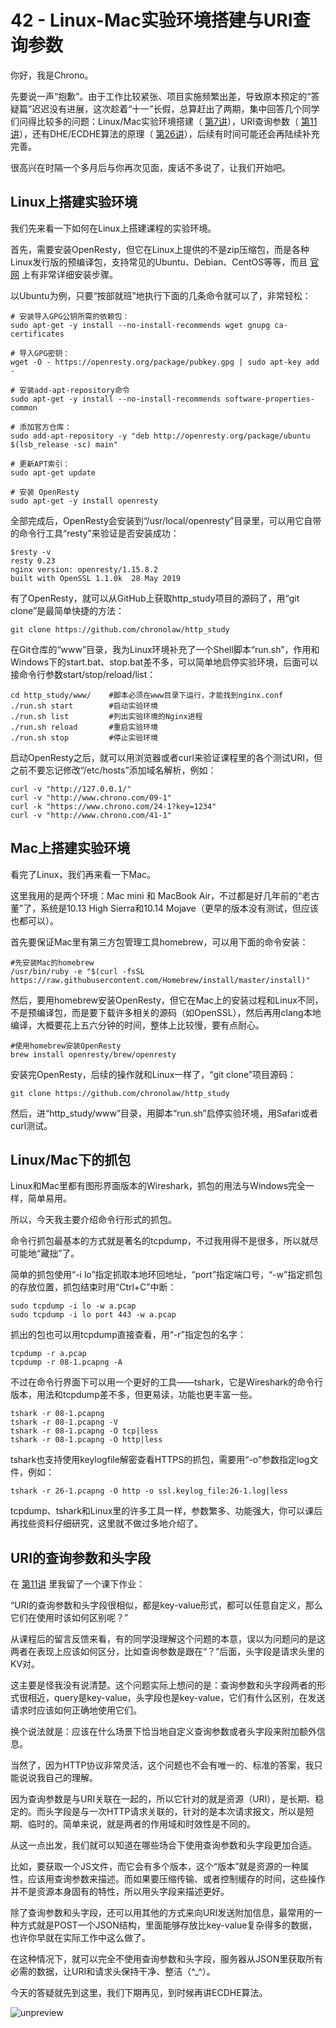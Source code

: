 
# 42 - Linux-Mac实验环境搭建与URI查询参数

你好，我是Chrono。

先要说一声“抱歉”。由于工作比较紧张、项目实施频繁出差，导致原本预定的“答疑篇”迟迟没有进展，这次趁着“十一”长假，总算赶出了两期，集中回答几个同学们问得比较多的问题：Linux/Mac实验环境搭建（ [第7讲](https://time.geekbang.org/column/article/100124)），URI查询参数（ [第11讲](https://time.geekbang.org/column/article/102008)），还有DHE/ECDHE算法的原理（ [第26讲](https://time.geekbang.org/column/article/110354)），后续有时间可能还会再陆续补充完善。

很高兴在时隔一个多月后与你再次见面，废话不多说了，让我们开始吧。

## Linux上搭建实验环境

我们先来看一下如何在Linux上搭建课程的实验环境。

首先，需要安装OpenResty，但它在Linux上提供的不是zip压缩包，而是各种Linux发行版的预编译包，支持常见的Ubuntu、Debian、CentOS等等，而且 [官网](http://openresty.org/cn/linux-packages.html) 上有非常详细安装步骤。

以Ubuntu为例，只要“按部就班”地执行下面的几条命令就可以了，非常轻松：

```
# 安装导入GPG公钥所需的依赖包：
sudo apt-get -y install --no-install-recommends wget gnupg ca-certificates

# 导入GPG密钥：
wget -O - https://openresty.org/package/pubkey.gpg | sudo apt-key add -

# 安装add-apt-repository命令
sudo apt-get -y install --no-install-recommends software-properties-common

# 添加官方仓库：
sudo add-apt-repository -y "deb http://openresty.org/package/ubuntu $(lsb_release -sc) main"

# 更新APT索引：
sudo apt-get update

# 安装 OpenResty
sudo apt-get -y install openresty

```

全部完成后，OpenResty会安装到“/usr/local/openresty”目录里，可以用它自带的命令行工具“resty”来验证是否安装成功：

```
$resty -v
resty 0.23
nginx version: openresty/1.15.8.2
built with OpenSSL 1.1.0k  28 May 2019

```

有了OpenResty，就可以从GitHub上获取http\_study项目的源码了，用“git clone”是最简单快捷的方法：

```
git clone https://github.com/chronolaw/http_study

```

在Git仓库的“www”目录，我为Linux环境补充了一个Shell脚本“run.sh”，作用和Windows下的start.bat、stop.bat差不多，可以简单地启停实验环境，后面可以接命令行参数start/stop/reload/list：

```
cd http_study/www/    #脚本必须在www目录下运行，才能找到nginx.conf
./run.sh start        #启动实验环境
./run.sh list         #列出实验环境的Nginx进程
./run.sh reload       #重启实验环境
./run.sh stop         #停止实验环境

```

启动OpenResty之后，就可以用浏览器或者curl来验证课程里的各个测试URI，但之前不要忘记修改“/etc/hosts”添加域名解析，例如：

```
curl -v "http://127.0.0.1/"
curl -v "http://www.chrono.com/09-1"
curl -k "https://www.chrono.com/24-1?key=1234"
curl -v "http://www.chrono.com/41-1"

```

## Mac上搭建实验环境

看完了Linux，我们再来看一下Mac。

这里我用的是两个环境：Mac mini 和 MacBook Air，不过都是好几年前的“老古董”了，系统是10.13 High Sierra和10.14 Mojave（更早的版本没有测试，但应该也都可以）。

首先要保证Mac里有第三方包管理工具homebrew，可以用下面的命令安装：

```
#先安装Mac的homebrew
/usr/bin/ruby -e "$(curl -fsSL https://raw.githubusercontent.com/Homebrew/install/master/install)"

```

然后，要用homebrew安装OpenResty，但它在Mac上的安装过程和Linux不同，不是预编译包，而是要下载许多相关的源码（如OpenSSL），然后再用clang本地编译，大概要花上五六分钟的时间，整体上比较慢，要有点耐心。

```
#使用homebrew安装OpenResty
brew install openresty/brew/openresty

```

安装完OpenResty，后续的操作就和Linux一样了，“git clone”项目源码：

```
git clone https://github.com/chronolaw/http_study

```

然后，进“http\_study/www”目录，用脚本“run.sh”启停实验环境，用Safari或者curl测试。

## Linux/Mac下的抓包

Linux和Mac里都有图形界面版本的Wireshark，抓包的用法与Windows完全一样，简单易用。

所以，今天我主要介绍命令行形式的抓包。

命令行抓包最基本的方式就是著名的tcpdump，不过我用得不是很多，所以就尽可能地“藏拙”了。

简单的抓包使用“-i lo”指定抓取本地环回地址，“port”指定端口号，“-w”指定抓包的存放位置，抓包结束时用“Ctrl+C”中断：

```
sudo tcpdump -i lo -w a.pcap
sudo tcpdump -i lo port 443 -w a.pcap

```

抓出的包也可以用tcpdump直接查看，用“-r”指定包的名字：

```
tcpdump -r a.pcap
tcpdump -r 08-1.pcapng -A

```

不过在命令行界面下可以用一个更好的工具——tshark，它是Wireshark的命令行版本，用法和tcpdump差不多，但更易读，功能也更丰富一些。

```
tshark -r 08-1.pcapng
tshark -r 08-1.pcapng -V
tshark -r 08-1.pcapng -O tcp|less
tshark -r 08-1.pcapng -O http|less

```

tshark也支持使用keylogfile解密查看HTTPS的抓包，需要用“-o”参数指定log文件，例如：

```
tshark -r 26-1.pcapng -O http -o ssl.keylog_file:26-1.log|less

```

tcpdump、tshark和Linux里的许多工具一样，参数繁多、功能强大，你可以课后再找些资料仔细研究，这里就不做过多地介绍了。

## URI的查询参数和头字段

在 [第11讲](https://time.geekbang.org/column/article/102008) 里我留了一个课下作业：

“URI的查询参数和头字段很相似，都是key-value形式，都可以任意自定义，那么它们在使用时该如何区别呢？”

从课程后的留言反馈来看，有的同学没理解这个问题的本意，误以为问题问的是这两者在表现上应该如何区分，比如查询参数是跟在“？”后面，头字段是请求头里的KV对。

这主要是怪我没有说清楚。这个问题实际上想问的是：查询参数和头字段两者的形式很相近，query是key-value，头字段也是key-value，它们有什么区别，在发送请求时应该如何正确地使用它们。

换个说法就是：应该在什么场景下恰当地自定义查询参数或者头字段来附加额外信息。

当然了，因为HTTP协议非常灵活，这个问题也不会有唯一的、标准的答案，我只能说说我自己的理解。

因为查询参数是与URI关联在一起的，所以它针对的就是资源（URI），是长期、稳定的。而头字段是与一次HTTP请求关联的，针对的是本次请求报文，所以是短期、临时的。简单来说，就是两者的作用域和时效性是不同的。

从这一点出发，我们就可以知道在哪些场合下使用查询参数和头字段更加合适。

比如，要获取一个JS文件，而它会有多个版本，这个“版本”就是资源的一种属性，应该用查询参数来描述。而如果要压缩传输、或者控制缓存的时间，这些操作并不是资源本身固有的特性，所以用头字段来描述更好。

除了查询参数和头字段，还可以用其他的方式来向URI发送附加信息，最常用的一种方式就是POST一个JSON结构，里面能够存放比key-value复杂得多的数据，也许你早就在实际工作中这么做了。

在这种情况下，就可以完全不使用查询参数和头字段，服务器从JSON里获取所有必需的数据，让URI和请求头保持干净、整洁（^\_^）。

今天的答疑就先到这里，我们下期再见，到时候再讲ECDHE算法。

![unpreview](/front-end/透视HTTP/c17f3027ba3cfb45e391107a8cf04cf9.png)
